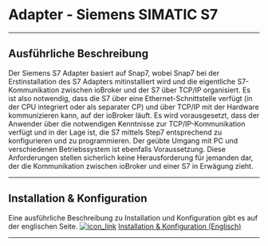 # Adapter - Siemens SIMATIC S7



* * *

## Ausführliche Beschreibung

Der Siemens S7 Adapter basiert auf Snap7, wobei Snap7 bei der Erstinstallation des S7 Adapters mitinstalliert wird und die eigentliche S7-Kommunikation zwischen ioBroker und der S7 über TCP/IP organisiert. Es ist also notwendig, dass die S7 über eine Ethernet-Schnittstelle verfügt (in der CPU integriert oder als separater CP) und über TCP/IP mit der Hardware kommunizieren kann, auf der ioBroker läuft. Es wird vorausgesetzt, dass der Anwender über die notwendigen Kenntnisse zur TCP/IP-Kommunikation verfügt und in der Lage ist, die S7 mittels Step7 entsprechend zu konfigurieren und zu programmieren. Der geübte Umgang mit PC und verschiedenen Betriebssystem ist ebenfalls Voraussetzung. Diese Anforderungen stellen sicherlich keine Herausforderung für jemanden dar, der die Kommunikation zwischen ioBroker und einer S7 in Erwägung zieht.

* * *

## Installation & Konfiguration

Eine ausführliche Beschreibung zu Installation und Konfiguration gibt es auf der englischen Seite. [![icon_link](http://www.iobroker.net/wp-content/uploads/icon_link.png)](http://www.iobroker.net/wp-content/uploads/icon_link.png) [Installation & Konfiguration (Englisch)](http://www.iobroker.net/?page_id=2575&lang=en)

* * *